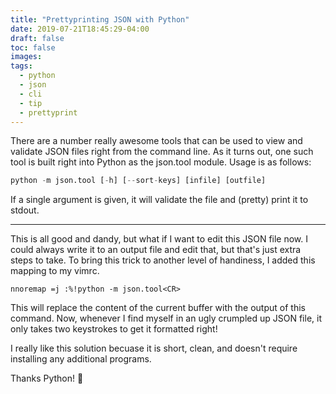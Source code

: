 ```yaml
---
title: "Prettyprinting JSON with Python"
date: 2019-07-21T18:45:29-04:00
draft: false
toc: false
images:
tags: 
  - python
  - json
  - cli
  - tip
  - prettyprint
---
```


There are a number really awesome tools that can be used to view and validate JSON
files right from the command line. As it turns out, one such tool is built right
into Python as the json.tool module. Usage is as follows:

```python
python -m json.tool [-h] [--sort-keys] [infile] [outfile]
```
If a single argument is given, it will validate the file and (pretty) print it to stdout.

---

This is all good and dandy, but what if I want to edit this JSON file now. I 
could always write it to an output file and edit that, but that's just extra
steps to take.
To bring this trick to another level of handiness, I added this mapping to
my vimrc. 

```vim
nnoremap =j :%!python -m json.tool<CR>
```
This will replace the content of the current buffer with the output of
this command. Now, whenever I find myself in an ugly crumpled up JSON file,
it only takes two keystrokes to get it formatted right!

I really like this solution becuase it is short, clean, and doesn't require installing
any additional programs.

Thanks Python! :green_heart:
